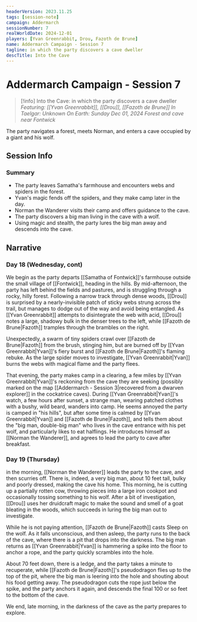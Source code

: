 ```yaml
---
headerVersion: 2023.11.25
tags: [session-note]
campaign: Addermarch
sessionNumber: 7
realWorldDate: 2024-12-01
players: [Yvan Greenrabbit, Drou, Fazoth de Brune]
name: Addermarch Campaign - Session 7
tagline: in which the party discovers a cave dweller
descTitle: Into the Cave
---
```

# Addermarch Campaign - Session 7

>[!info] Into the Cave: in which the party discovers a cave dweller
> *Featuring: [[Yvan Greenrabbit]], [[Drou]], [[Fazoth de Brune]]*
> *In Taelgar: Unknown*
> *On Earth: Sunday Dec 01, 2024*
> *Forest and cave near Fontwick*

The party navigates a forest, meets Norman, and enters a cave occupied by a giant and his wolf.
## Session Info
### Summary
- The party leaves Samatha's farmhouse and encounters webs and spiders in the forest.
- Yvan's magic fends off the spiders, and they make camp later in the day.
- Norman the Wanderer visits their camp and offers guidance to the cave.
- The party discovers a big man living in the cave with a wolf.
- Using magic and stealth, the party lures the big man away and descends into the cave.

## Narrative
### Day 18 (Wednesday, cont)
We begin as the party departs [[Samatha of Fontwick]]'s farmhouse outside the small village of [[Fontwick]], heading in the hills. By mid-afternoon, the party has left behind the fields and pastures, and is struggling through a rocky, hilly forest. Following a narrow track through dense woods, [[Drou]] is surprised by a nearly-invisible patch of sticky webs strung across the trail, but manages to dodge out of the way and avoid being entangled. As [[Yvan Greenrabbit]] attempts to disintegrate the web with acid, [[Drou]] notes a large, shadowy bulk in the denser trees to the left, while [[Fazoth de Brune|Fazoth]] tramples through the brambles on the right. 

Unexpectedly, a swarm of tiny spiders crawl over [[Fazoth de Brune|Fazoth]] from the brush, stinging him, but are burned off by [[Yvan Greenrabbit|Yvan]]'s fiery burst and [[Fazoth de Brune|Fazoth]]'s flaming rebuke. As the large spider moves to investigate, [[Yvan Greenrabbit|Yvan]] burns the webs with magical flame and the party flees. 

That evening, the party makes camp in a clearing, a few miles by [[Yvan Greenrabbit|Yvan]]'s reckoning from the cave they are seeking (possibly marked on the map [[Addermarch - Session 3|recovered from a dwarven explorer]] in the cockatrice caves). During [[Yvan Greenrabbit|Yvan]]'s watch, a few hours after sunset, a strange man, wearing patched clothes with a bushy, wild beard, wanders into camp. He seems annoyed the party is camped in "his hills", but after some time is calmed by [[Yvan Greenrabbit|Yvan]] and [[Fazoth de Brune|Fazoth]], and tells them about the "big man, double-big man" who lives in the cave entrance with his pet wolf, and particularly likes to eat halflings. He introduces himself as [[Norman the Wanderer]], and agrees to lead the party to cave after breakfast.

### Day 19 (Thursday)
in the morning, [[Norman the Wanderer]] leads the party to the cave, and then scurries off. There is, indeed, a very big man, about 10 feet tall, bulky and poorly dressed, making the cave his home. This morning, he is cutting up a partially rotten cow, throwing pieces into a large iron cookpot and occasionally tossing something to his wolf. After a bit of investigation, [[Drou]] uses her druidcraft magic to make the sound and smell of a goat bleating in the woods, which succeeds in luring the big man out to investigate. 

While he is not paying attention, [[Fazoth de Brune|Fazoth]] casts Sleep on the wolf. As it falls unconscious, and then asleep, the party runs to the back of the cave, where there is a pit that drops into the darkness. The big man returns as [[Yvan Greenrabbit|Yvan]] is hammering a spike into the floor to anchor a rope, and the party quickly scrambles into the hole. 

About 70 feet down, there is a ledge, and the party takes a minute to recuperate, while [[Fazoth de Brune|Fazoth]]'s pseudodragon flies up to the top of the pit, where the big man is leering into the hole and shouting about his food getting away. The pseudodragon cuts the rope just below the spike, and the party anchors it again, and descends the final 100 or so feet to the bottom of the cave. 

We end, late morning, in the darkness of the cave as the party prepares to explore.


